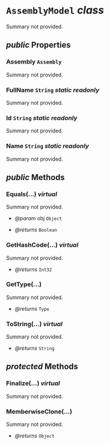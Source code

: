 # <code><span title="undefined">AssemblyModel</span></code> *class*

Summary not provided.

## *public* Properties

### Assembly <code><span title="undefined">Assembly</span></code>

Summary not provided.

### FullName <code><span title="undefined">String</span></code> *static* *readonly*

Summary not provided.

### Id <code><span title="undefined">String</span></code> *static* *readonly*

Summary not provided.

### Name <code><span title="undefined">String</span></code> *static* *readonly*

Summary not provided.



## *public* Methods

### Equals(...) *virtual*

Summary not provided.

- *@param* obj <code><span title="undefined">Object</span></code>

- *@returns* <code><span title="undefined">Boolean</span></code>

### GetHashCode(...) *virtual*

Summary not provided.

- *@returns* <code><span title="undefined">Int32</span></code>

### GetType(...)

Summary not provided.

- *@returns* <code><span title="undefined">Type</span></code>

### ToString(...) *virtual*

Summary not provided.

- *@returns* <code><span title="undefined">String</span></code>

## *protected* Methods

### Finalize(...) *virtual*

Summary not provided.



### MemberwiseClone(...)

Summary not provided.

- *@returns* <code><span title="undefined">Object</span></code>